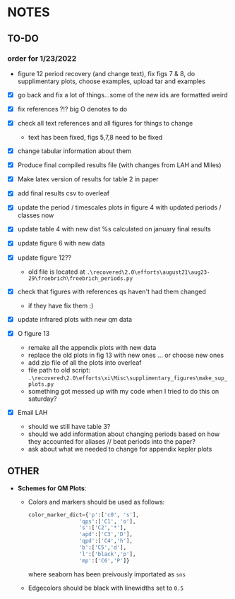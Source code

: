 # NOTES

## TO-DO

### order for 1/23/2022
* figure 12 period recovery (and change text), fix figs 7 & 8, do supplimentary plots, choose examples, upload tar and examples 

- [x] go back and fix a lot of things...some of the new ids are formatted weird

- [x] fix references ?!? big O denotes to do
- [x] check all text references and all figures for things to change
    * text has been fixed, figs 5,7,8 need to be fixed 
- [x] change tabular information about them 

- [x] Produce final compiled results file (with changes from LAH and Miles)   
- [x] Make latex version of results for table 2 in paper  
- [x] add final results csv to overleaf    
- [x] update the period / timescales plots in figure 4 with updated periods / classes now    
- [x] update table 4 with new dist %s calculated on january final results    
- [x] update figure 6 with new data     
- [x] update figure 12??  
    * old file is located at `.\recovered\2.0\efforts\august21\aug23-29\froebrich\froebrich_periods.py`
- [x] check that figures with references qs haven't had them changed    
    * if they have fix them :)    
- [x] update infrared plots with new qm data 
- [x] O figure 13   
    * remake all the appendix plots with new data      
    * replace the old plots in fig 13 with new ones ... or choose new ones    
    * add zip file of all the plots into overleaf
    * file path to old script: `.\recovered\2.0\efforts\xi\Misc\supplimentary_figures\make_sup_plots.py`     
    * something got messed up with my code when I tried to do this on saturday? 
 
- [x] Email LAH   
    * should we still have table 3?  
    * should we add information about changing periods based on how they accounted for aliases // beat periods into the  paper?
    * ask about what we needed to change for appendix kepler plots


## OTHER

* **Schemes for QM Plots**:  
    * Colors and markers should be used as follows:  
        ```python  
        color_marker_dict={'p':['c0', 's'],  
                        'qps':['C1', 'o'], 
                        's':['C2','*'], 
                        'apd':['C3','D'], 
                        'qpd':['C4','h'], 
                        'b':['C5','d'], 
                        'l':['black','p'], 
                        'mp':['C6','P']} 
        ```

        where seaborn has been preivously importated as ```sns``` 

    * Edgecolors should be black with linewidths set to ```0.5```

